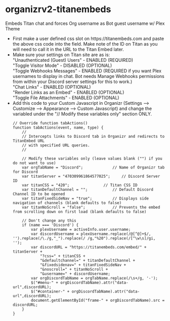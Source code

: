 # organizrv2-titanembeds
Embeds Titan chat and forces Org username as Bot guest username w/ Plex Theme

<ul>
  <li>First make a user defined css slot on https://titanembeds.com and paste the above css code into the field.  Make note of the ID on Titan as you will need to call it in the URL to the Titan Embed later.</li>
  <li>Make sure your settings on Titan site are as is:<br>
    "Unauthenticated (Guest) Users" - ENABLED (REQUIRED)<br>
    "Toggle Visitor Mode" - DISABLED (OPTIONAL)<br>
    "Toggle Webhooks Messages" - ENABLED (REQUIRED if you want Plex usernames to display in chat. Bot needs Manage Webhooks permissions from within your Discord server settings for this to work.)<br>
    "Chat Links" - ENABLED (OPTIONAL)<br>
    "Render Links as an Embed" - ENABLED (OPTIONAL)<br>
    "Toggle File Attachments" - ENABLED (OPTIONAL)</li>
<li>Add this code to your Custom Javascript in Organizr (Settings --> Customize --> Appearance --> Custom Javascript) and change the variabled under the "// Modify these variables only" section ONLY.

```
// Override function tabActions()
function tabActions(event, name, type) {
    //
    // Intercepts links to Discord tab in Organizr and redirects to TitanEmbed URL
    // with specified URL queries.
    //

    // Modify these variables only (leave values blank ("") if you do not want to use)
    var orgTabName = "Discord"; 			// Name of Organizr tab for Discord
    var titanServer = "470309961864577025";		// Discord Server ID
    var titanCSS = "420";				// Titan CSS ID
    var titanDefaultChannel = "";			// Default Discord Channel ID to be opened
    var titanFixedSideNav = "true";			// Displays side navigation of channels (blank defaults to false)
    var titanNoScroll = "false";			// Prevents the embed from scrolling down on first load (blank defaults to false)

    // Don't change any this
    if (name === 'Discord') {
        var plexUsername = activeInfo.user.username;
        var discordUsername = plexUsername.replace(/@[^@]+$/, '').replace(/\./g,"_").replace(/ /g,"%20").replace(/[^\w\s]/gi, '');
        var discordURL = "https://titanembeds.com/embed/" + titanServer + 
            "?css=" + titanCSS + 
            "&defaultchannel=" + titanDefaultChannel + 
            "&fixedsidenav=" + titanFixedSideNav + 
            "&noscroll=" + titanNoScroll + 
            "&username=" + discordUsername;
        var orgDiscordTabName = orgTabName.replace(/\s+/g, '-');
        $("#menu-" + orgDiscordTabName).attr("data-url",discordURL);
        $("#container-" + orgDiscordTabName).attr("data-url",discordURL);
        document.getElementById("frame-" + orgDiscordTabName).src = discordURL;
    }
}
```
</li>
</ul>
